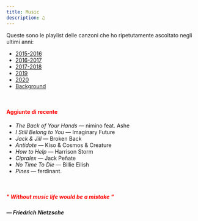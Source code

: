 ```yaml
---
title: Music
description: ♫
---
```

Queste sono le playlist delle canzoni che ho ripetutamente ascoltato negli ultimi anni:

* [2015-2016](https://music.apple.com/it/playlist/my-2015-2016/pl.b4bf1a93707c44f89aa794dc2888e844)
* [2016-2017](https://music.apple.com/it/playlist/my-2016-2017/pl.u-PDb40o6tJ9qVro)
* [2017-2018](https://music.apple.com/it/playlist/my-2017-2018/pl.u-b3b8RKgC0qaz1d)
* [2019](https://music.apple.com/it/playlist/my-2019/pl.u-b3b8Re4H0qaz1d)
* [2020](https://music.apple.com/it/playlist/my-2020/pl.u-LdbqE1vt5e4m0R?l)
* [Background](https://music.apple.com/it/playlist/background/pl.b05fb95eaae8419b8bc2201594355ee0?l=en)

&nbsp;

#### <span style="color:red">Aggiunte di recente</span>
* _The Back of Your Hands_ — nimino feat. Ashe
* _I Still Belong to You_ — Imaginary Future
* _Jack & Jill_ — Broken Back
* _Antidote_ — Kiso & Cosmos & Creature
* _How to Help_ — Harrison Storm
* _Cipralex_ — Jack Peñate
* _No Time To Die_ — Billie Eilish
* _Pines_ — ferdinant.

&nbsp;

##### <span style="color:red">_" Without music life would be a mistake "_</span>

##### — Friedrich Nietzsche
